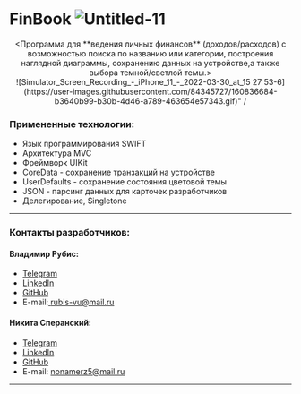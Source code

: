 # FinBook  ![Untitled-11](https://user-images.githubusercontent.com/84345727/160815002-74bdb22b-7fab-4b47-8d3e-f6102d49d943.svg)


<div style="text-align:center"><Программа для **ведения личных финансов** (доходов/расходов) с возможностью поиска по названию или категории, построения наглядной диаграммы, сохранению данных на устройстве,а также выбора темной/светлой темы.></div>

<div style="text-align:center">
![Simulator_Screen_Recording_-_iPhone_11_-_2022-03-30_at_15 27 53-6](https://user-images.githubusercontent.com/84345727/160836684-b3640b99-b30b-4d46-a789-463654e57343.gif)" /
</div>



### Примененные технологии:

+ Язык программирования SWIFT
+ Архитектура MVC
+ Фреймворк UIKit
+ CoreData - сохранение транзакций на устройстве
+ UserDefaults - сохранение состояния цветовой темы
+ JSON - парсинг данных для карточек разработчиков
+ Делегирование, Singletone
___
### Контакты разработчиков:

#### Владимир Рубис:
* [Telegram](t.me/Rubis_Vladimir)  
* [LinkedIn](https://www.linkedin.com/in/vladimir-rubis/)
* [GitHub](github.com/rubis-vladimir)
* E-mail:<a href="mailto:rubis-vu@mail.ru"> rubis-vu@mail.ru</a>

#### Никита Сперанский:
* [Telegram](t.me/Nikita_Kelevra)
* [LinkedIn](linkedin.com/in/nikita-kelevra/)
* [GitHub](github.com/NikitaKelevra)  
* E-mail: <a href="mailto:nonamerz5@mail.ru"> nonamerz5@mail.ru</a>
___
